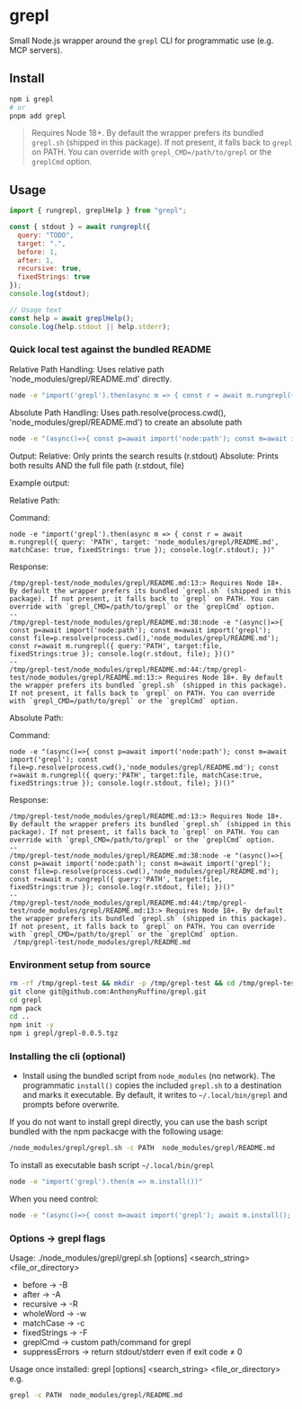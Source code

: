 # grepl

Small Node.js wrapper around the `grepl` CLI for programmatic use (e.g. MCP servers).

## Install

```bash
npm i grepl
# or
pnpm add grepl
```

> Requires Node 18+. By default the wrapper prefers its bundled `grepl.sh` (shipped in this package). If not present, it falls back to `grepl` on PATH. You can override with `grepl_CMD=/path/to/grepl` or the `greplCmd` option.

## Usage

```js
import { rungrepl, greplHelp } from "grepl";

const { stdout } = await rungrepl({
  query: "TODO",
  target: ".",
  before: 1,
  after: 1,
  recursive: true,
  fixedStrings: true
});
console.log(stdout);

// Usage text
const help = await greplHelp();
console.log(help.stdout || help.stderr);
```

### Quick local test against the bundled README


Relative Path Handling:
Uses relative path 'node_modules/grepl/README.md' directly.
```sh
node -e "import('grepl').then(async m => { const r = await m.rungrepl({ query: 'PATH', target: 'node_modules/grepl/README.md', fixedStrings: true }); console.log(r.stdout); })"
```

Absolute Path Handling:
Uses path.resolve(process.cwd(), 'node_modules/grepl/README.md') to create an absolute path
```sh
node -e "(async()=>{ const p=await import('node:path'); const m=await import('grepl'); const file=p.resolve(process.cwd(),'node_modules/grepl/README.md'); const r=await m.rungrepl({ query:'PATH', target:file, fixedStrings:true }); console.log(r.stdout, file); })()"
```

Output:
Relative: Only prints the search results (r.stdout)
Absolute: Prints both results AND the full file path (r.stdout, file)


Example output:

Relative Path:

Command:
```
node -e "import('grepl').then(async m => { const r = await m.rungrepl({ query: 'PATH', target: 'node_modules/grepl/README.md', matchCase: true, fixedStrings: true }); console.log(r.stdout); })"
```

Response:
```
/tmp/grepl-test/node_modules/grepl/README.md:13:> Requires Node 18+. By default the wrapper prefers its bundled `grepl.sh` (shipped in this package). If not present, it falls back to `grepl` on PATH. You can override with `grepl_CMD=/path/to/grepl` or the `greplCmd` option.
--
/tmp/grepl-test/node_modules/grepl/README.md:38:node -e "(async()=>{ const p=await import('node:path'); const m=await import('grepl'); const file=p.resolve(process.cwd(),'node_modules/grepl/README.md'); const r=await m.rungrepl({ query:'PATH', target:file, fixedStrings:true }); console.log(r.stdout, file); })()"
--
/tmp/grepl-test/node_modules/grepl/README.md:44:/tmp/grepl-test/node_modules/grepl/README.md:13:> Requires Node 18+. By default the wrapper prefers its bundled `grepl.sh` (shipped in this package). If not present, it falls back to `grepl` on PATH. You can override with `grepl_CMD=/path/to/grepl` or the `greplCmd` option.
```

Absolute Path:

Command:
```
node -e "(async()=>{ const p=await import('node:path'); const m=await import('grepl'); const file=p.resolve(process.cwd(),'node_modules/grepl/README.md'); const r=await m.rungrepl({ query:'PATH', target:file, matchCase:true, fixedStrings:true }); console.log(r.stdout, file); })()"
```

Response:
```
/tmp/grepl-test/node_modules/grepl/README.md:13:> Requires Node 18+. By default the wrapper prefers its bundled `grepl.sh` (shipped in this package). If not present, it falls back to `grepl` on PATH. You can override with `grepl_CMD=/path/to/grepl` or the `greplCmd` option.
--
/tmp/grepl-test/node_modules/grepl/README.md:38:node -e "(async()=>{ const p=await import('node:path'); const m=await import('grepl'); const file=p.resolve(process.cwd(),'node_modules/grepl/README.md'); const r=await m.rungrepl({ query:'PATH', target:file, fixedStrings:true }); console.log(r.stdout, file); })()"
--
/tmp/grepl-test/node_modules/grepl/README.md:44:/tmp/grepl-test/node_modules/grepl/README.md:13:> Requires Node 18+. By default the wrapper prefers its bundled `grepl.sh` (shipped in this package). If not present, it falls back to `grepl` on PATH. You can override with `grepl_CMD=/path/to/grepl` or the `greplCmd` option.
 /tmp/grepl-test/node_modules/grepl/README.md
```

### Environment setup from source

```sh
rm -rf /tmp/grepl-test && mkdir -p /tmp/grepl-test && cd /tmp/grepl-test
git clone git@github.com:AnthonyRuffino/grepl.git
cd grepl
npm pack
cd ..
npm init -y
npm i grepl/grepl-0.0.5.tgz
```


### Installing the cli (optional)

- Install using the bundled script from `node_modules` (no network). The programmatic `install()` copies the included `grepl.sh` to a destination and marks it executable. By default, it writes to `~/.local/bin/grepl` and prompts before overwrite.

If you do not want to install grepl directly, you can use the bash script bundled with the npm packacge with the following usage:

```sh
/node_modules/grepl/grepl.sh -c PATH  node_modules/grepl/README.md
```

To install as executable bash script `~/.local/bin/grepl`
```sh
node -e "import('grepl').then(m => m.install())"
```

When you need control:
```sh
node -e "(async()=>{ const m=await import('grepl'); await m.install(); })()"
```

### Options → grepl flags
Usage: ./node_modules/grepl/grepl.sh [options] <search_string> <file_or_directory>
- before → -B
- after → -A
- recursive → -R
- wholeWord → -w
- matchCase → -c
- fixedStrings → -F
- greplCmd → custom path/command for grepl
- suppressErrors → return stdout/stderr even if exit code ≠ 0

Usage once installed: grepl [options] <search_string> <file_or_directory>
e.g.
```sh
grepl -c PATH  node_modules/grepl/README.md
```

